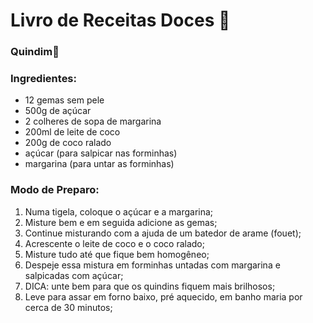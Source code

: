 # Livro de Receitas Doces :candy:



### Quindim:yellow_heart:

### Ingredientes:

- 12 gemas sem pele
- 500g de açúcar
- 2 colheres de sopa de margarina
- 200ml de leite de coco
- 200g de coco ralado
- açúcar (para salpicar nas forminhas)
- margarina (para untar as forminhas)



### Modo de Preparo:

1. Numa tigela, coloque o açúcar e a margarina;
2. Misture bem e em seguida adicione as gemas;
3. Continue misturando com a ajuda de um batedor de arame (fouet);
4. Acrescente o leite de coco e o coco ralado;
5. Misture tudo até que fique bem homogêneo;
6. Despeje essa mistura em forminhas untadas com margarina e salpicadas com açúcar;
7. DICA: unte bem para que os quindins fiquem mais brilhosos;
8. Leve para assar em forno baixo, pré aquecido, em banho maria por cerca de 30 minutos;







